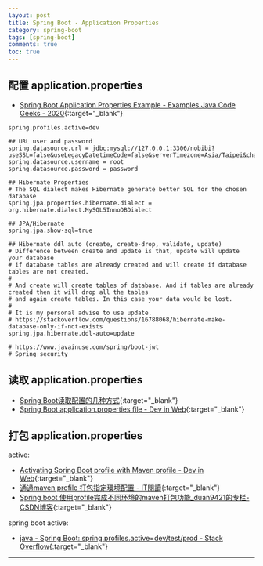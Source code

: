```yaml
---
layout: post
title: Spring Boot - Application Properties
category: spring-boot
tags: [spring-boot]
comments: true
toc: true
---
```


## 配置 application.properties

- [Spring Boot Application Properties Example - Examples Java Code Geeks - 2020](https://examples.javacodegeeks.com/enterprise-java/spring/boot/spring-boot-application-properties-example/){:target="_blank"}

```properties
spring.profiles.active=dev

## URL user and password
spring.datasource.url = jdbc:mysql://127.0.0.1:3306/nobibi?useSSL=false&useLegacyDatetimeCode=false&serverTimezone=Asia/Taipei&characterEncoding=utf8
spring.datasource.username = root
spring.datasource.password = password

## Hibernate Properties
# The SQL dialect makes Hibernate generate better SQL for the chosen database
spring.jpa.properties.hibernate.dialect = org.hibernate.dialect.MySQL5InnoDBDialect

## JPA/Hibernate
spring.jpa.show-sql=true

## Hibernate ddl auto (create, create-drop, validate, update)
# Difference between create and update is that, update will update your database
# if database tables are already created and will create if database tables are not created.
#
# And create will create tables of database. And if tables are already created then it will drop all the tables
# and again create tables. In this case your data would be lost.
#
# It is my personal advise to use update.
# https://stackoverflow.com/questions/16788068/hibernate-make-database-only-if-not-exists
spring.jpa.hibernate.ddl-auto=update

# https://www.javainuse.com/spring/boot-jwt
# Spring security
```

## 读取 application.properties

- [Spring Boot读取配置的几种方式](https://mp.weixin.qq.com/s/aen2PIh0ut-BSHad-Bw7hg){:target="_blank"}
- [Spring Boot application.properties file - Dev in Web](http://dolszewski.com/spring/spring-boot-application-properties-file/){:target="_blank"}

## 打包 application.properties

active:
- [Activating Spring Boot profile with Maven profile - Dev in Web](http://dolszewski.com/spring/spring-boot-properties-per-maven-profile/){:target="_blank"}
- [通過maven profile 打包指定環境配置 - IT閱讀](https://www.itread01.com/content/1546503853.html){:target="_blank"}
- [Spring boot 使用profile完成不同环境的maven打包功能_duan9421的专栏-CSDN博客](https://blog.csdn.net/duan9421/article/details/79086335){:target="_blank"}

spring boot active:
- [java - Spring Boot: spring.profiles.active=dev/test/prod - Stack Overflow](https://bit.ly/386R6sB){:target="_blank"}

---